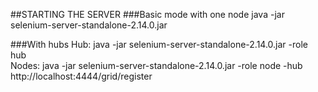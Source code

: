 ##STARTING THE SERVER
###Basic mode with one node
java -jar selenium-server-standalone-2.14.0.jar

###With hubs
Hub: java -jar selenium-server-standalone-2.14.0.jar -role hub <br/>
Nodes: java -jar selenium-server-standalone-2.14.0.jar -role node  -hub http://localhost:4444/grid/register
